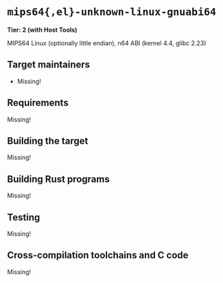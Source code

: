 # `mips64{,el}-unknown-linux-gnuabi64`

**Tier: 2 (with Host Tools)**

MIPS64 Linux (optionally little endian), n64 ABI (kernel 4.4, glibc 2.23)

## Target maintainers

- Missing!

## Requirements

Missing!

## Building the target

Missing!

## Building Rust programs

Missing!

## Testing

Missing!

## Cross-compilation toolchains and C code

Missing!
